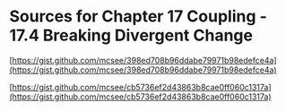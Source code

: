 # Sources for Chapter 17 Coupling - 17.4 Breaking Divergent Change


[https://gist.github.com/mcsee/398ed708b96ddabe79971b98edefce4a](https://gist.github.com/mcsee/398ed708b96ddabe79971b98edefce4a)

[https://gist.github.com/mcsee/cb5736ef2d43863b8cae0ff060c1317a](https://gist.github.com/mcsee/cb5736ef2d43863b8cae0ff060c1317a)